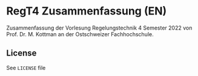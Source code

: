 # RegT4 Zusammenfassung (EN)

Zusammenfassung der Vorlesung Regelungstechnik 4 Semester 2022 von Prof. Dr. M. Kottman an der Ostschweizer Fachhochschule.

## License
See `LICENSE` file
